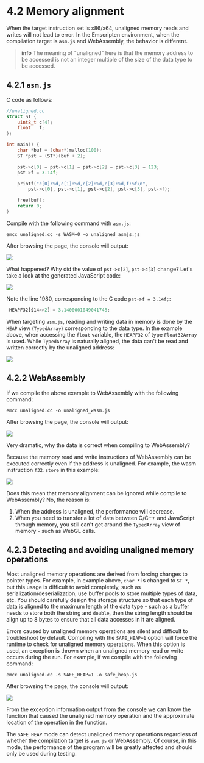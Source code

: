 # 4.2 Memory alignment

When the target instruction set is x86/x64, unaligned memory reads and writes will not lead to error. In the Emscripten environment, when the compilation target is `asm.js` and WebAssembly, the behavior is different.

> **info** The meaning of "unaligned" here is that the memory address to be accessed is not an integer multiple of the size of the data type to be accessed.

## 4.2.1 `asm.js`

C code as follows:

```c
//unaligned.cc
struct ST {
	uint8_t	c[4];
	float	f;
};

int main() {
	char *buf = (char*)malloc(100);
	ST *pst = (ST*)(buf + 2);

	pst->c[0] = pst->c[1] = pst->c[2] = pst->c[3] = 123;
	pst->f = 3.14f;

	printf("c[0]:%d,c[1]:%d,c[2]:%d,c[3]:%d,f:%f\n",
		pst->c[0], pst->c[1], pst->c[2], pst->c[3], pst->f);

	free(buf);
	return 0;
}
```

Compile with the following command with `asm.js`:

```
emcc unaligned.cc -s WASM=0 -o unaligned_asmjs.js
```

After browsing the page, the console will output:

![](images/02-unaligned-asmjs-log.png)

What happened? Why did the value of `pst->c[2]`, `pst->c[3]` change? Let's take a look at the generated JavaScript code:

![](images/02-unaligned-asmjs-code.png)

Note the line 1980, corresponding to the C code `pst->f = 3.14f;`:

```js
 HEAPF32[$14>>2] = 3.1400001049041748;
```

When targeting `asm.js`, reading and writing data in memory is done by the `HEAP` view (`TypedArray`) corresponding to the data type. In the example above, when accessing the `float` variable, the `HEAPF32` of type `Float32Array` is used. While `TypedArray` is naturally aligned, the data can't be read and written correctly by the unaligned address:

![](images/02-unaligned-layout.png)

## 4.2.2 WebAssembly

If we compile the above example to WebAssembly with the following command:

```
emcc unaligned.cc -o unaligned_wasm.js
```

After browsing the page, the console will output:

![](images/02-unaligned-wasm-log.png)

Very dramatic, why the data is correct when compiling to WebAssembly?

Because the memory read and write instructions of WebAssembly can be executed correctly even if the address is unaligned. For example, the wasm instruction `f32.store` in this example:

![](images/02-unaligned-wasm-code.png)

Does this mean that memory alignment can be ignored while compile to WebAssembly? No, the reason is:

1. When the address is unaligned, the performance will decrease.
1. When you need to transfer a lot of data between C/C++ and JavaScript through memory, you still can't get around the `TypedArray` view of memory - such as WebGL calls.

## 4.2.3 Detecting and avoiding unaligned memory operations

Most unaligned memory operations are derived from forcing changes to pointer types. For example, in example above, `char *` is changed to `ST *`, but this usage is difficult to avoid completely, such as serialization/deserialization, use buffer pools to store multiple types of data, etc. You should carefully design the storage structure so that each type of data is aligned to the maximum length of the data type - such as a buffer needs to store both the string and `double`, then the string length should be align up to 8 bytes to ensure that all data accesses in it are aligned.

Errors caused by unaligned memory operations are silent and difficult to troubleshoot by default. Compiling with the `SAFE_HEAP=1` option will force the runtime to check for unaligned memory operations. When this option is used, an exception is thrown when an unaligned memory read or write occurs during the run. For example, if we compile with the following command:

```
emcc unaligned.cc -s SAFE_HEAP=1 -o safe_heap.js
```

After browsing the page, the console will output:

![](images/02-safe-heap-log.png)

From the exception information output from the console we can know the function that caused the unaligned memory operation and the approximate location of the operation in the function.

The `SAFE_HEAP` mode can detect unaligned memory operations regardless of whether the compilation target is `asm.js` or WebAssembly. Of course, in this mode, the performance of the program will be greatly affected and should only be used during testing.